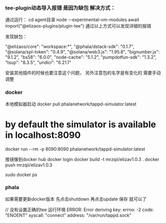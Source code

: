 
### tee-plugin动态导入报错 是因为缺包 解决方式：
通过运行：
cd agent目录
node --experimental-vm-modules
await import("@elizaos-plugins/plugin-tee") 
通过以上方式可以发现详细的报错

发现缺包：

"@elizaos/core": "workspace:*",
"@phala/dstack-sdk": "0.1.7",
"@solana/spl-token": "0.4.9",
"@solana/web3.js": "1.95.8",
"bignumber.js": "9.1.2",
"bs58": "6.0.0",
"node-cache": "5.1.2",
"pumpdotfun-sdk": "1.3.2",
"tsup": "8.3.5",
"undici": "6.21.1"

安装其他插件的时候也要注意这个问题， 另外注意包的名字是有变化的 需要手动调整

### docker
本地模拟器启动
docker pull phalanetwork/tappd-simulator:latest
# by default the simulator is available in localhost:8090
docker run --rm -p 8090:8090 phalanetwork/tappd-simulator:latest

推镜像到docker hub
docker login
docker build -t mrzqii/elizav1.0.3 .
docker push mrzqii/elizav1.0.3

sudo docker ps


### phala
如果需要更新docker版本
先点击shutdown
再点击update 保存 就可以了

// 没有设置正确的tee 运行环境
ERROR: Error deriving key:
    errno: -2
    code: "ENOENT"
    syscall: "connect"
    address: "/var/run/tappd.sock"
